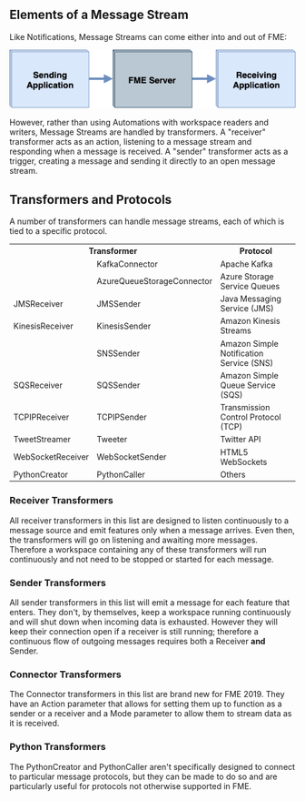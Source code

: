 ## Elements of a Message Stream ##

Like Notifications, Message Streams can come either into and out of FME:

![](./Images/Img5.001.WhatIsRealTime.png)

However, rather than using Automations with workspace readers and writers, Message Streams are handled by transformers. A "receiver" transformer acts as an action, listening to a message stream and responding when a message is received. A "sender" transformer acts as a trigger, creating a message and sending it directly to an open message stream.


## Transformers and Protocols ##

A number of transformers can handle message streams, each of which is tied to a specific protocol.

<table>
<tr><th colspan="2">Transformer</th><th>Protocol</th></tr>
<tr><td></td><td>KafkaConnector</td><td>Apache Kafka</td></tr>
<tr><td></td><td>AzureQueueStorageConnector</td><td>Azure Storage Service Queues</td></tr>
<tr><td>JMSReceiver</td><td>JMSSender</td><td>Java Messaging Service (JMS)</td></tr>
<tr><td>KinesisReceiver</td><td>KinesisSender</td><td>Amazon Kinesis Streams</td></tr>
<tr><td></td><td>SNSSender</td><td>Amazon Simple Notification Service (SNS)</td></tr>
<tr><td>SQSReceiver</td><td>SQSSender</td><td>Amazon Simple Queue Service (SQS)</td></tr>
<tr><td>TCPIPReceiver</td><td>TCPIPSender</td><td>Transmission Control Protocol (TCP)</td></tr>
<tr><td>TweetStreamer</td><td>Tweeter</td><td>Twitter API</td></tr>
<tr><td>WebSocketReceiver</td><td>WebSocketSender</td><td>HTML5 WebSockets</td></tr>
<tr><td>PythonCreator</td><td>PythonCaller</td><td>Others</td></tr>
</table>

### Receiver Transformers ###
All receiver transformers in this list are designed to listen continuously to a message source and emit features only when a message arrives. Even then, the transformers will go on listening and awaiting more messages. Therefore a workspace containing any of these transformers will run continuously and not need to be stopped or started for each message.

### Sender Transformers ###
All sender transformers in this list will emit a message for each feature that enters. They don't, by themselves, keep a workspace running continuously and will shut down when incoming data is exhausted. However they will keep their connection open if a receiver is still running; therefore a continuous flow of outgoing messages requires both a Receiver **and** Sender.

### Connector Transformers ###

The Connector transformers in this list are brand new for FME 2019. They have an Action parameter that allows for setting them up to function as a sender or a receiver and a Mode parameter to allow them to stream data as it is received.

### Python Transformers ###
The PythonCreator and PythonCaller aren't specifically designed to connect to particular message protocols, but they can be made to do so and are particularly useful for protocols not otherwise supported in FME.
